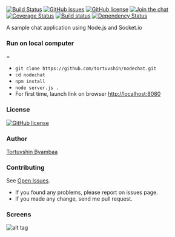 [![Build Status](https://travis-ci.org/tortuvshin/nodechat.svg?branch=master)](https://travis-ci.org/tortuvshin/nodechat)
[![GitHub issues](https://img.shields.io/github/issues/tortuvshin/nodechat.svg?style=flat-square)](https://github.com/tortuvshin/nodechat/issues)
[![GitHub license](https://img.shields.io/badge/license-GPLv2-blue.svg?style=flat-square)](https://raw.githubusercontent.com/tortuvshin/nodechat/master/LICENSE)
[![Join the chat](https://badges.gitter.im/tortuvshin/nodechat.svg)](https://gitter.im/tortuvshin/nodechat?utm_source=badge&utm_medium=badge&utm_campaign=pr-badge)
[![Coverage Status](https://coveralls.io/repos/github/tortuvshin/nodechat/badge.svg?branch=master)](https://coveralls.io/github/tortuvshin/nodechat?branch=master)
[![Build status](https://ci.appveyor.com/api/projects/status/obbdkssggquc4rsu/branch/master?svg=true)](https://ci.appveyor.com/project/tortuvshin/nodechat/branch/master)
[![Dependency Status](https://david-dm.org/tortuvshin/nodechat.svg)](https://david-dm.org/tortuvshin/nodechat)


A sample chat application using Node.js and Socket.io

### Run on local computer
=
- `git clone https://github.com/tortuvshin/nodechat.git`
- `cd nodechat`
- `npm install`
- `node server.js .`
- For first time, launch link on browser
  [http://localhost:8080](http://localhost:8080)

### License
[![GitHub license](https://img.shields.io/badge/license-GPLv2-blue.svg?style=flat-square)](https://raw.githubusercontent.com/tortuvshin/nodechat/master/LICENSE)

### Author
[Tortuvshin Byambaa](http://tortuvshin.github.io/)


### Contributing

See [Open Issues](https://github.com/tortuvshin/nodechat/issues).

- If you found any problems, please report on issues page.
- If you made any change, send me pull request.

### Screens

![alt tag](http://i.giphy.com/cgyXXFxhgglDq.gif)
